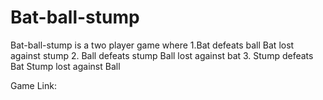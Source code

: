 # Bat-ball-stump
Bat-ball-stump is a two player game where 
1.Bat defeats ball
  Bat lost against stump
2. Ball defeats stump
   Ball lost against bat
3. Stump defeats Bat
   Stump lost against Ball

Game Link:
